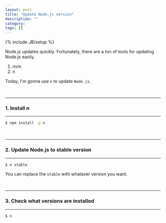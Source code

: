 ```yaml
---
layout: post
title: "Update Node.js version"
description: ""
category: 
tags: []
---
```

{% include JB/setup %}


Node.js updates quickly. Fortunately, there are a ton of tools for updating Node.js easily.

1. nvm
2. n

Today, I'm gonna use `n` to update `Node.js`.



</br>

<!--more-->

---
### 1. Install n
---

```bash
$ npm install -g n
```

</br>

---
### 2. Update Node.js to stable version
---

```bash
$ n stable
```

You can replace the `stable` with whataver version you want.

</br>

---
### 3. Check what versions are installed
---

```bash
$ n
```



